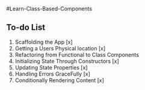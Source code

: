 #Learn-Class-Based-Components

## To-do List

1. Scaffolding the App [x]
2. Getting a Users Physical location [x]
3. Refactoring from Functional to Class Components
4. Initializing State Through Constructors [x]
5. Updating State Properties [x]
6. Handling Errors GraceFully [x]
7. Conditionally Rendering Content [x]
